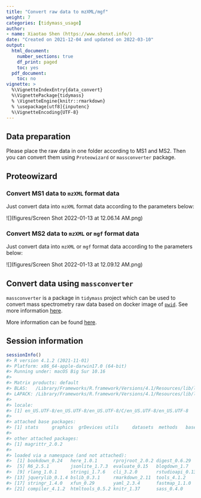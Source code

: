 ```yaml
---
title: "Convert raw data to mzXML/mgf"
weight: 7
categories: [tidymass_usage]
author:
- name: Xiaotao Shen (https://www.shenxt.info/)
date: "Created on 2021-12-04 and updated on 2022-03-10"
output:
  html_document:
    number_sections: true
    df_print: paged
    toc: yes
  pdf_document:
    toc: no
vignette: >
  %\VignetteIndexEntry{data_convert}
  %\VignettePackage{tidymass}
  % \VignetteEngine{knitr::rmarkdown}
  % \usepackage[utf8]{inputenc}
  %\VignetteEncoding{UTF-8}
---
```






## Data preparation

Please place the raw data in one folder according to MS1 and MS2. Then you can convert them using `Proteowizard` or `massconverter` package.

## Proteowizard

### Convert MS1 data to `mzXML` format data

Just convert data into `mzXML` format data according to the parameters below:

![](figures/Screen Shot 2022-01-13 at 12.06.14 AM.png)
### Convert MS2 data to `mzXML` or `mgf` format data

Just convert data into `mzXML` or `mgf` format data according to the parameters below:

![](figures/Screen Shot 2022-01-13 at 12.09.12 AM.png)

## Convert data using `massconverter`

`massconverter` is a package in `tidymass` project which can be used to convert mass spectrometry raw data based on docker image of [`pwid`](https://hub.docker.com/r/chambm/pwiz-skyline-i-agree-to-the-vendor-licenses). See more information [here](https://tidymass.github.io/massconverter/).

More information can be found [here](https://tidymass.github.io/massconverter/articles/convert_data.html).

## Session information


```r
sessionInfo()
#> R version 4.1.2 (2021-11-01)
#> Platform: x86_64-apple-darwin17.0 (64-bit)
#> Running under: macOS Big Sur 10.16
#> 
#> Matrix products: default
#> BLAS:   /Library/Frameworks/R.framework/Versions/4.1/Resources/lib/libRblas.0.dylib
#> LAPACK: /Library/Frameworks/R.framework/Versions/4.1/Resources/lib/libRlapack.dylib
#> 
#> locale:
#> [1] en_US.UTF-8/en_US.UTF-8/en_US.UTF-8/C/en_US.UTF-8/en_US.UTF-8
#> 
#> attached base packages:
#> [1] stats     graphics  grDevices utils     datasets  methods   base     
#> 
#> other attached packages:
#> [1] magrittr_2.0.2
#> 
#> loaded via a namespace (and not attached):
#>  [1] bookdown_0.24   here_1.0.1      rprojroot_2.0.2 digest_0.6.29  
#>  [5] R6_2.5.1        jsonlite_1.7.3  evaluate_0.15   blogdown_1.7   
#>  [9] rlang_1.0.1     stringi_1.7.6   cli_3.2.0       rstudioapi_0.13
#> [13] jquerylib_0.1.4 bslib_0.3.1     rmarkdown_2.11  tools_4.1.2    
#> [17] stringr_1.4.0   xfun_0.29       yaml_2.3.4      fastmap_1.1.0  
#> [21] compiler_4.1.2  htmltools_0.5.2 knitr_1.37      sass_0.4.0
```

